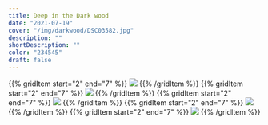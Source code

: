 ```yaml
---
title: Deep in the Dark wood
date: "2021-07-19"
cover: "/img/darkwood/DSC03582.jpg"
description: ""
shortDescription: ""
color: "234545"
draft: false
---
```


{{% gridItem start="2" end="7" %}}
![](/img/darkwood/DSC03538.jpg)
{{% /gridItem %}}
{{% gridItem start="2" end="7" %}}
![](/img/darkwood/DSC03582.jpg)
{{% /gridItem %}}
{{% gridItem start="2" end="7" %}}
![](/img/darkwood/DSC03513.jpg)
{{% /gridItem %}}
{{% gridItem start="2" end="7" %}}
![](/img/darkwood/DSC03520.jpg)
{{% /gridItem %}}
{{% gridItem start="2" end="7" %}}
![](/img/darkwood/DSC03591.jpg)
{{% /gridItem %}}
